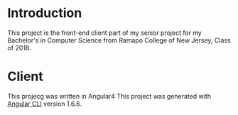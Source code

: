 # Introduction
This project is the front-end client part of  my senior project for my Bachelor's in Computer Science from Ramapo College of New Jersey, Class of 2018.

# Client
This projecg was written in Angular4
This project was generated with [Angular CLI](https://github.com/angular/angular-cli) version 1.6.6.
